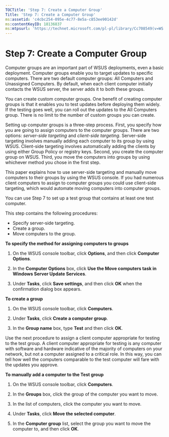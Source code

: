 ```yaml
---
TOCTitle: 'Step 7: Create a Computer Group'
Title: 'Step 7: Create a Computer Group'
ms:assetid: 'c4cbc254-095e-4c77-8e5a-c853ee90142d'
ms:contentKeyID: 18136837
ms:mtpsurl: 'https://technet.microsoft.com/pl-pl/library/Cc708549(v=WS.10)'
---
```


Step 7: Create a Computer Group
===============================

Computer groups are an important part of WSUS deployments, even a basic deployment. Computer groups enable you to target updates to specific computers. There are two default computer groups: All Computers and Unassigned Computers. By default, when each client computer initially contacts the WSUS server, the server adds it to both these groups.

You can create custom computer groups. One benefit of creating computer groups is that it enables you to test updates before deploying them widely. If the testing goes well, you can roll out the updates to the All Computers group. There is no limit to the number of custom groups you can create.

Setting up computer groups is a three-step process. First, you specify how you are going to assign computers to the computer groups. There are two options: *server-side targeting* and *client-side targeting*. Server-side targeting involves manually adding each computer to its group by using WSUS. Client-side targeting involves automatically adding the clients by using either Group Policy or registry keys. Second, you create the computer group on WSUS. Third, you move the computers into groups by using whichever method you chose in the first step.

This paper explains how to use server-side targeting and manually move computers to their groups by using the WSUS console. If you had numerous client computers to assign to computer groups you could use client-side targeting, which would automate moving computers into computer groups.

You can use Step 7 to set up a test group that contains at least one test computer.

This step contains the following procedures:

-   Specify server-side targeting.
-   Create a group.
-   Move computers to the group.

**To specify the method for assigning computers to groups**
1.  On the WSUS console toolbar, click **Options**, and then click **Computer Options**.

2.  In the **Computer Options** box, click **Use the Move computers task in Windows Server Update Services**.

3.  Under **Tasks**, click **Save settings**, and then click **OK** when the confirmation dialog box appears.

**To create a group**
1.  On the WSUS console toolbar, click **Computers**.

2.  Under **Tasks**, click **Create a computer group**.

3.  In the **Group name** box, type **Test** and then click **OK**.

Use the next procedure to assign a client computer appropriate for testing to the test group. A client computer appropriate for testing is any computer with software and hardware indicative of the majority of computers on your network, but not a computer assigned to a critical role. In this way, you can tell how well the computers comparable to the test computer will fare with the updates you approve.

**To manually add a computer to the Test group**
1.  On the WSUS console toolbar, click **Computers**.

2.  In the **Groups** box, click the group of the computer you want to move.

3.  In the list of computers, click the computer you want to move.

4.  Under **Tasks**, click **Move the selected computer**.

5.  In the **Computer group** list, select the group you want to move the computer to, and then click **OK**.
